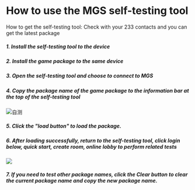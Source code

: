 # How to use the MGS self-testing tool

How to get the self-testing tool: Check with your 233 contacts and you can get the latest package

##### 1. Install the self-testing tool to the device

##### 2. Install the game package to the same device

##### 3. Open the self-testing tool and choose to connect to MGS

##### 4. Copy the package name of the game package to the information bar at the top of the self-testing tool

![自测](https://cdn.233xyx.com/1617075854020_081.png)

##### 5. Click the "load button" to load the package.

##### 6. After loading successfully, return to the self-testing tool, click login below, quick start, create room, online lobby to perform related tests
![](https://cdn.233xyx.com/1617075911172_744.png)
##### 7. If you need to test other package names, click the Clear button to clear the current package name and copy the new package name.